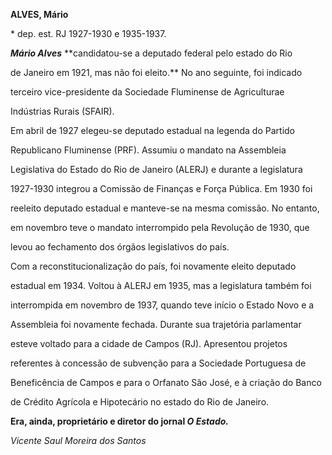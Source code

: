 **ALVES, Mário**



\* dep. est. RJ 1927-1930 e 1935-1937.



***Mário Alves*** **candidatou-se a deputado federal pelo estado do Rio

de Janeiro em 1921, mas não foi eleito.** No ano seguinte, foi indicado

terceiro vice-presidente da Sociedade Fluminense de Agriculturae

Indústrias Rurais (SFAIR).



Em abril de 1927 elegeu-se deputado estadual na legenda do Partido

Republicano Fluminense (PRF). Assumiu o mandato na Assembleia

Legislativa do Estado do Rio de Janeiro (ALERJ) e durante a legislatura

1927-1930 integrou a Comissão de Finanças e Força Pública. Em 1930 foi

reeleito deputado estadual e manteve-se na mesma comissão. No entanto,

em novembro teve o mandato interrompido pela Revolução de 1930, que

levou ao fechamento dos órgãos legislativos do país.



Com a reconstitucionalização do país, foi novamente eleito deputado

estadual em 1934. Voltou à ALERJ em 1935, mas a legislatura também foi

interrompida em novembro de 1937, quando teve início o Estado Novo e a

Assembleia foi novamente fechada. Durante sua trajetória parlamentar

esteve voltado para a cidade de Campos (RJ). Apresentou projetos

referentes à concessão de subvenção para a Sociedade Portuguesa de

Beneficência de Campos e para o Orfanato São José, e à criação do Banco

de Crédito Agrícola e Hipotecário no estado do Rio de Janeiro.



**Era, ainda, proprietário e diretor do jornal *O Estado.***



*Vicente Saul Moreira dos Santos*



